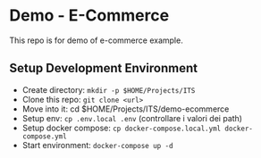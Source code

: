 # Demo - E-Commerce

This repo is for demo of e-commerce example.

## Setup Development Environment

- Create directory: `mkdir -p $HOME/Projects/ITS`
- Clone this repo: `git clone <url>`
- Move into it: cd $HOME/Projects/ITS/demo-ecommerce
- Setup env: `cp .env.local .env` (controllare i valori dei path)
- Setup docker compose: `cp docker-compose.local.yml docker-compose.yml`
- Start environment: `docker-compose up -d`
